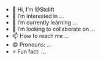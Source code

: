 - 👋 Hi, I’m @Stclift
- 👀 I’m interested in ...
- 🌱 I’m currently learning ...
- 💞️ I’m looking to collaborate on ...
- 📫 How to reach me ...
- 😄 Pronouns: ...
- ⚡ Fun fact: ...

<!---
Stclift/Stclift is a ✨ special ✨ repository because its `README.md` (this file) appears on your GitHub profile.
You can click the Preview link to take a look at your changes.
--->

